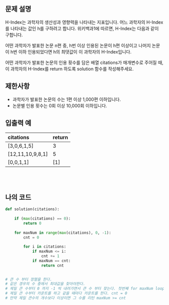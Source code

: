 ## 문제 설명

H-Index는 과학자의 생산성과 영향력을 나타내는 지표입니다. 어느 과학자의 H-Index를 나타내는 값인 h를 구하려고 합니다. 위키백과1에 따르면, H-Index는 다음과 같이 구합니다.

어떤 과학자가 발표한 논문 n편 중, h번 이상 인용된 논문이 h편 이상이고 나머지 논문이 h번 이하 인용되었다면 h의 최댓값이 이 과학자의 H-Index입니다.

어떤 과학자가 발표한 논문의 인용 횟수를 담은 배열 citations가 매개변수로 주어질 때, 이 과학자의 H-Index를 return 하도록 solution 함수를 작성해주세요.

## 제한사항

* 과학자가 발표한 논문의 수는 1편 이상 1,000편 이하입니다.
* 논문별 인용 횟수는 0회 이상 10,000회 이하입니다.

## 입출력 예

|citations|return|
|:---|:---|
|[3,0,6,1,5]|3|
|[12,11,10,9,8,1]|5|
|[0,0,1,1]|[1]|

<br/>
<br/>

## 나의 코드

```py
def solution(citations):    
        
    if (max(citations) == 0):
        return 0
    
    for maxNum in range(max(citations), 0, -1):
        cnt = 0
        
        for i in citations:
            if maxNum <= i:
                cnt += 1
            if maxNum == cnt:
                return cnt
                

# 큰 수 부터 정렬을 한다.
# 같은 경우의 수 중에서 최대값을 찾아야한다.
# 제일 큰 수부터 0 까지 -1 씩 내려가면서 큰 수 부터 찾는다. 첫번째 for maxNum loop
# 제일 큰 수부터 카운트를 하고 같을 때마다 카운트를 한다. cnt = 0
# 만약 제일 큰수의 개수보다 이상이면 그 수를 리턴 maxNum >= cnt
```
